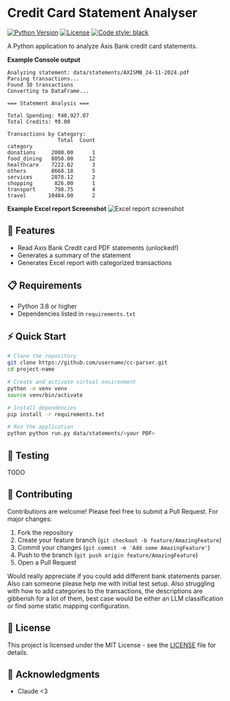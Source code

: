 # Credit Card Statement Analyser

[![Python Version](https://img.shields.io/badge/python-3.8%2B-blue.svg)](https://www.python.org/downloads/)
[![License](https://img.shields.io/badge/license-MIT-green.svg)](LICENSE)
[![Code style: black](https://img.shields.io/badge/code%20style-black-000000.svg)](https://github.com/psf/black)

A Python application to analyze Axis Bank credit card statements.

**Example Console output**
```
Analyzing statement: data/statements/AXISMB_24-11-2024.pdf
Parsing transactions...
Found 30 transactions
Converting to DataFrame...

=== Statement Analysis ===

Total Spending: ₹40,927.07
Total Credits: ₹0.00

Transactions by Category:
                Total  Count
category                    
donations     2000.00      1
food_dining   8050.00     12
healthcare    7222.02      3
others        8668.18      5
services      2878.12      2
shopping       826.00      1
transport      798.75      4
travel       10484.00      2
```

**Example Excel report Screenshot**
![Excel report screenshot](https://imgur.com/npggjm8)

## 🚀 Features

- Read Axis Bank Credit card PDF statements (unlocked!)
- Generates a summary of the statement
- Generates Excel report with categorized transactions

## 📋 Requirements

- Python 3.8 or higher
- Dependencies listed in `requirements.txt`

## ⚡️ Quick Start

```bash
# Clone the repository
git clone https://github.com/username/cc-parser.git
cd project-name

# Create and activate virtual environment
python -m venv venv
source venv/bin/activate

# Install dependencies
pip install -r requirements.txt

# Run the application
python python run.py data/statements/<your PDF>
```

## 🧪 Testing
TODO 

## 🤝 Contributing

Contributions are welcome! Please feel free to submit a Pull Request. For major changes:

1. Fork the repository
2. Create your feature branch (`git checkout -b feature/AmazingFeature`)
3. Commit your changes (`git commit -m 'Add some AmazingFeature'`)
4. Push to the branch (`git push origin feature/AmazingFeature`)
5. Open a Pull Request

Would really appreciate if you could add different bank statements parser. Also can someone please help me with initial test setup. 
Also struggling with how to add categories to the transactions, the descriptions are gibberish for a lot of them, best case would be either an LLM classification or find some static mapping configuration. 

## 📜 License

This project is licensed under the MIT License - see the [LICENSE](LICENSE) file for details.

## 🙏 Acknowledgments

- Claude <3